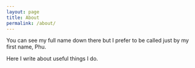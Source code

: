 ```yaml
---
layout: page
title: About
permalink: /about/
---
```


You can see my full name down there but I prefer to be called just by my first name, Phu.

Here I write about useful things I do.
